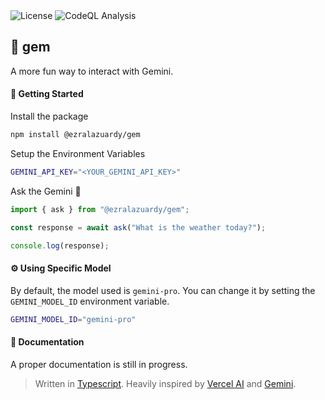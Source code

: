 <div>
  <img alt="License" src="https://img.shields.io/github/license/ezralazuardy/gem" />
  <img alt="CodeQL Analysis" src="https://github.com/ezralazuardy/gem/actions/workflows/github-code-scanning/codeql/badge.svg" />
</div>

## 💎 gem

A more fun way to interact with Gemini.

#### 🚀 Getting Started

Install the package

```bash
npm install @ezralazuardy/gem
```

Setup the Environment Variables

```bash
GEMINI_API_KEY="<YOUR_GEMINI_API_KEY>"
```

Ask the Gemini 💎

```typescript
import { ask } from "@ezralazuardy/gem";

const response = await ask("What is the weather today?");

console.log(response);
```

#### ⚙️ Using Specific Model

By default, the model used is `gemini-pro`. You can change it by setting the `GEMINI_MODEL_ID` environment variable.

```bash
GEMINI_MODEL_ID="gemini-pro"
```

#### 📖 Documentation

A proper documentation is still in progress.

> Written in [Typescript](https://www.typescriptlang.org). Heavily inspired by [Vercel AI](https://sdk.vercel.ai) and [Gemini](https://gemini.google.com).
